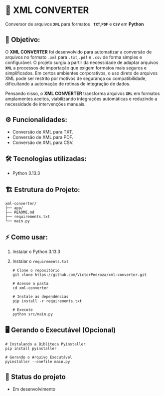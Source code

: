# 📄 XML CONVERTER 
Conversor de arquivos **`XML`** para formatos **` TXT`**,**`PDF`** e **`CSV`** em **Python**

## 🎯 Objetivo:
 O **XML CONVERTER** foi desenvolvido para automatizar a conversão de arquivos no formato `.xml` para `.txt`,`.pdf` e `.csv` de forma simples e configurável. O projeto surgiu a partir da necessidade de adaptar arquivos **`XML`** a processos de importação que exigem formatos mais seguros e simplificados. Em certos ambientes corporativos, o uso direto de arquivos XML pode ser restrito por motivos de segurança ou compatibilidade, dificultando a automação de rotinas de integração de dados.

 Pensando nisso, o **XML CONVERTER** transforma arquivos **`XML`** em formatos amplamentes aceitos, viabilizando integrações automáticas e reduzindo a necessidade de intervenções manuais.


## ⚙️ Funcionalidades:
- Conversão de XML para TXT.
- Conversão de XML para PDF.
- Conversão de XML para CSV.


## 🛠 Tecnologias utilizadas:
- Python 3.13.3


## 🏗 Estrutura do Projeto:
```
xml-converter/
├── app/
├── README.md
├── requirements.txt
└── main.py
```


## ⚡ Como usar:
1. Instalar o Python 3.13.3
2. Instalar o `requirements.txt`

    ```
    # Clone o repositório
    git clone https://github.com/VictorPedroza/xml-converter.git

    # Acesse a pasta
    cd xml-converter

    # Instale as dependências
    pip install -r requirements.txt

    # Execute
    python src/main.py

    ```

## 🖥️ Gerando o Executável (Opcional)
```
# Instalando a Bibliteca Pyinstaller
pip install pyinstaller

# Gerando o Arquivo Executável
pyinstaller --onefile main.py

```

## 🚧 Status do projeto
- Em desenvolvimento
